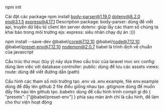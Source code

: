 npm init

Cài đặt các package
npm install body-parser@1.19.0 dotenv@8.2.0 ejs@3.1.5 express@4.17.1
Description package:
    body-parser: dùng để viết api, truyền dữ liệu từ client lên server
    dotenv: giúp lấy các tham số chúng ta khai báo trong môi trường
    ejs: 
    express: siêu nhân chạy dự án :)))

npm install --save-dev @babel/core@7.12.10 @babel/node@7.12.10 @babel/preset-env@7.12.10 nodemon@2.0.7
babel là trình dịch về chuẩn của javascript 

Cấu trúc thư mục (tùy ý) này dựa theo cấu trúc của laravel mvc
src
    config: dùng làm việc với database
    controller: 
    public: dùng để lưu các assets
    views:
    route: dùng để viết đường dẫn (path)

Cấu hình các tham số môi trường
 tạo .env và .env.example, file env.example dùng để đẩy lên github 2 file điều giống nhau 
 tạo .gitignore dùng để muốn đẩy file nào lên github
 tạo .babelrc dùng để cấu hình trình compli gì đó 
        {
            "presets": ["@babel/preset-env"]
        } phía sau màn ảnh chỉ là cấu hình, để làm cho thư viện hoạt động
